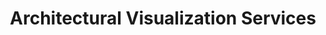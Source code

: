 ---
title: Architectural Visualization Services
description: Whether you need a 3d rendering for renovation, dream home project or even large project visualization. Inteck3D can work with you to help you vi
bannerh1: Our Services
layout: services

Service1: Drafting/House Plans
Service1_desc: "Renovations and home construction is expensive. Just an average kitchen or bathroom renovation can cost upwards of $25,000. When starting a new project, you want to be confident that you will be satisfied with the result before the building starts! Inteck3D’s services help you identify and solve problems before you get started and give you peace of mind that you WILL indeed be satisfied.<br></br>
If you’re renovating a space to rent it out or use it as a secondary income suite, Inteck3D’s images and video tours can help you market it before construction is complete. You don’t want to lose money in the gap between finishing the reno project and landing a tenant. Normally, you’d have to let the paint dry, then decorate, photograph the space, put the pictures up on Kijiji and wait for someone to contact you.<br></br>
With Inteck3D, you can advertise your space with detailed pictures of what the finished product will look like before construction even starts. You can land a tenant 2 months prior to reno completion and have them move in a day after the last coat of paint dries. It’s time efficient and saves you money."

service2: Home Visualization
service2_desc: "Do you have a vision for your dream home but you’re getting lost in floor plans and 2D drafts? What if you could visualize it without risking expensive errors in construction?<br><br>Our 3D rendered images and tours will help you know exactly what your space is going to look like. You can custom dimensions based on your needs, like moving walls or expanding a hallway or doorway so your couch or king sized mattress can fit through. Problem solving in the visual world is a lot less expensive than fixing problems in real life!<br><br>Aside from identifying problems, Inteck3D’s services are a designer’s dream! Our software allows you to visualize different styles by swapping out different materials, colour sets, countertops, floorplans, and lighting all on the spot. Want to know how brick tiles will look instead of marble? We can do that! Experiment everything from wood plank size, tile layouts, cuts, crown moldings, cabinetry, door handles, hinges, lighting fixtures, placements, paint, carpet, stairs, railings...the works!<br><br>Our program,Chief Architect, has by far the greatest library of furniture and appliances out there but we can also import data into it as well, meaning you can see what your actual furniture will look like in your dream home!"


service3: Large Project Visualization
service3_desc: "Inteck3D is designed for residential projects, both small projects and large condo and housing developments. Our past projects have included visualizing 80 homes on a plot, 6 four-plexes on a plot, and duplexes. We can help you visualize a frugal but tasteful design that can be produced at high volume, and quickly so you can sell or land tenants fast and make a profit.<br><br>Our Platinum renders are a perfect fit to help you market a professional, detailed, and stunning image to potential prospects before construction is even finished. These high class images and video renders can showcase your properties long before the last coat of paint is applied and dry. A 360 Tour is another excellent resource to let your prospects slowly tour a virtual version of your space and imagine themselves in it, making it their home.<br><br>Use Inteck3D’s services today to help you find buyers or renters for your properties before construction is complete. Then moving day can be right after the finishing touches are applied on the house...and you can congratulate yourself on not only providing an excellent product but also being efficient and saving money."

cta: QUESTIONS ABOUT OUR SERVICES?
cta_sub: 
cta_link: /contact
---